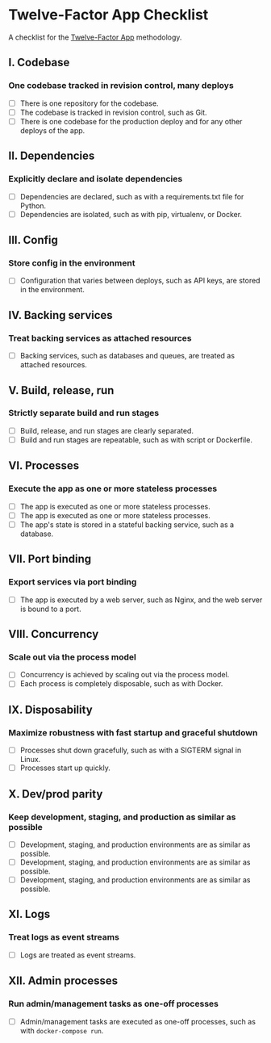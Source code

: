 # Twelve-Factor App Checklist

A checklist for the [Twelve-Factor App](http://12factor.net/) methodology.

## I. Codebase

### One codebase tracked in revision control, many deploys

- [ ] There is one repository for the codebase.
- [ ] The codebase is tracked in revision control, such as Git.
- [ ] There is one codebase for the production deploy and for any other deploys of the app.

## II. Dependencies

### Explicitly declare and isolate dependencies

- [ ] Dependencies are declared, such as with a requirements.txt file for Python.
- [ ] Dependencies are isolated, such as with pip, virtualenv, or Docker.

## III. Config

### Store config in the environment

- [ ] Configuration that varies between deploys, such as API keys, are stored in the environment.

## IV. Backing services

### Treat backing services as attached resources

- [ ] Backing services, such as databases and queues, are treated as attached resources.

## V. Build, release, run

### Strictly separate build and run stages

- [ ] Build, release, and run stages are clearly separated.
- [ ] Build and run stages are repeatable, such as with script or Dockerfile.

## VI. Processes

### Execute the app as one or more stateless processes

- [ ] The app is executed as one or more stateless processes.
- [ ] The app is executed as one or more stateless processes.
- [ ] The app's state is stored in a stateful backing service, such as a database.

## VII. Port binding

### Export services via port binding

- [ ] The app is executed by a web server, such as Nginx, and the web server is bound to a port.

## VIII. Concurrency

### Scale out via the process model

- [ ] Concurrency is achieved by scaling out via the process model.
- [ ] Each process is completely disposable, such as with Docker.

## IX. Disposability

### Maximize robustness with fast startup and graceful shutdown

- [ ] Processes shut down gracefully, such as with a SIGTERM signal in Linux.
- [ ] Processes start up quickly.

## X. Dev/prod parity

### Keep development, staging, and production as similar as possible

- [ ] Development, staging, and production environments are as similar as possible.
- [ ] Development, staging, and production environments are as similar as possible.
- [ ] Development, staging, and production environments are as similar as possible.

## XI. Logs

### Treat logs as event streams

- [ ] Logs are treated as event streams.

## XII. Admin processes

### Run admin/management tasks as one-off processes

- [ ] Admin/management tasks are executed as one-off processes, such as with `docker-compose run`.
